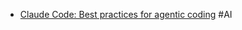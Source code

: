 - [Claude Code: Best practices for agentic coding](https://www.anthropic.com/engineering/claude-code-best-practices) #AI